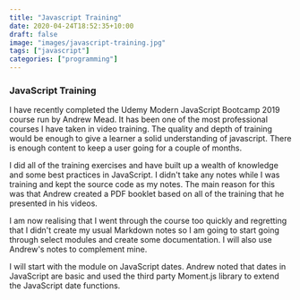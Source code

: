 ```yaml
---
title: "Javascript Training"
date: 2020-04-24T18:52:35+10:00
draft: false
image: "images/javascript-training.jpg"
tags: ["javascript"]
categories: ["programming"]
---
```


### JavaScript Training

I have recently completed the Udemy Modern JavaScript Bootcamp 2019 course run by Andrew Mead. It has been one of the most professional courses I have taken in video training. The quality and depth of training would be enough to give a learner a solid understanding of javascript. There is enough content to keep a user going for a couple of months.

I did all of the training exercises and have built up a wealth of knowledge and some best practices in JavaScript. I didn't take any notes while I was training and kept the source code as my notes. The main reason for this was that Andrew created a PDF booklet based on all of the training that he presented in his videos.

I am now realising that I went through the course too quickly and regretting that I didn't create my usual Markdown notes so I am going to start going through select modules and create some documentation. I will also use Andrew's notes to complement mine.

I will start with the module on JavaScript dates. Andrew noted that dates in JavaScript are basic and used the third party Moment.js library to extend the JavaScript date functions.
